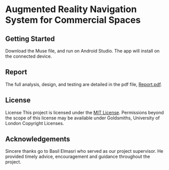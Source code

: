 # Augmented Reality Navigation System for Commercial Spaces

## Getting Started
Download the Muse file, and run on Android Studio. The app will install on the connected device.

## Report
The full analysis, design, and testing are detailed in the pdf file, [Report.pdf](https://github.com/hshkh/muse/blob/master/report.pdf).

## License
License
This project is licensed under the [MIT License](https://github.com/hshkh/muse/blob/master/LICENSE).  Permissions beyond the scope of this license may be available under Goldsmiths, University of London Copyright Licenses.

## Acknowledgements
Sincere thanks go to Basil Elmasri who served as our project supervisor. He provided timely advice, encouragement and guidance throughout the project.
